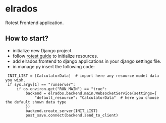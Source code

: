 # elrados

Rotest Frontend application.


## How to start?
  - initialize new Django project.
  - follow [rotest guide](https://github.com/gregoil/rotest) to initialize resources.
  - add elrados.frontend to django applications in your django settings file.
  - in manage.py insert the following code:
   ```
    INIT_LIST = [CalculatorData]  # import here any resource model data you wish.
    if sys.argv[1] == "runserver":
        if os.environ.get("RUN_MAIN") == "true":
            backend = elrados.backend.main.WebsocketService(settings={
                "default_resource": "CalculatorData"  # here you choose the default shown data type
            })
            backend.create_server(INIT_LIST)
            post_save.connect(backend.send_to_client)
   ```

